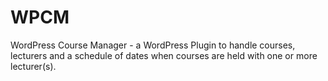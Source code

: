 WPCM
====

WordPress Course Manager - a WordPress Plugin to handle courses, lecturers and a schedule of dates when courses are held with one or more lecturer(s).
